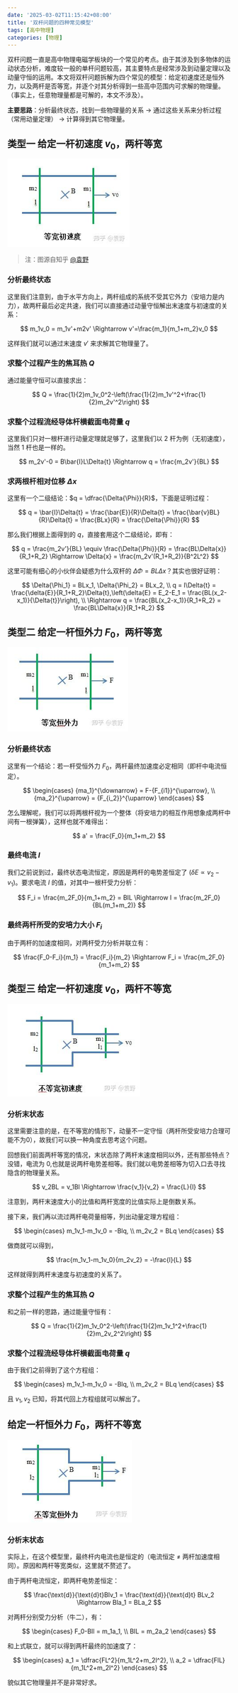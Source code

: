 ```yaml
---
date: '2025-03-02T11:15:42+08:00'
title: '双杆问题的四种常见模型'
tags: [高中物理]
categories: [物理]
---
```


双杆问题一直是高中物理电磁学板块的一个常见的考点。由于其涉及到多物体的运动状态分析，难度较一般的单杆问题较高，其主要特点是经常涉及到动量定理以及动量守恒的运用。本文将双杆问题拆解为四个常见的模型：给定初速度还是恒外力，以及两杆是否等宽，并逐个对其分析得到一些高中范围内可求解的物理量。（事实上，任意物理量都是可解的，本文不涉及）。

**主要思路**：分析最终状态，找到一些物理量的关系 $\rightarrow$ 通过这些关系来分析过程（常用动量定理） $\rightarrow$ 计算得到其它物理量。

## 类型一 给定一杆初速度 $v_0$，两杆等宽

![fig1](images/fig1.jpg)

> 注：图源自知乎 [@袁野](https://www.zhihu.com/people/chen-zhou-73-29)

### 分析最终状态

这里我们注意到，由于水平方向上，两杆组成的系统不受其它外力（安培力是内力），故两杆最后必定共速，我们可以直接通过动量守恒解出末速度与初速度的关系：


$$
m_1v_0 = m_1v'+m2v' \Rightarrow v'=\frac{m_1}{m_1+m_2}v_0
$$

这样我们就可以通过末速度 $v'$ 来求解其它物理量了。

### 求整个过程产生的焦耳热 $Q$

通过能量守恒可以直接求出：

$$
Q = \frac{1}{2}m_1v_0^2-\left(\frac{1}{2}m_1v'^2+\frac{1}{2}m_2v'^2\right)
$$

### 求整个过程流经导体杆横截面电荷量 $q$

这里我们只对一根杆进行动量定理就足够了，这里我们以 2 杆为例（无初速度），当然 1 杆也是一样的。

$$
m_2v'-0 = B\bar{I}L\Delta{t} \Rightarrow q = \frac{m_2v'}{BL}
$$

### 求两根杆相对位移 $\Delta{x}$

这里有一个二级结论：$q = \dfrac{\Delta{\Phi}}{R}$，下面是证明过程：

$$
q = \bar{I}\Delta{t} = \frac{\bar{E}}{R}\Delta{t} = \frac{\bar{v}BL}{R}\Delta{t} = \frac{BLx}{R} = \frac{\Delta{\Phi}}{R}
$$

那么我们根据上面得到的 $q$，直接套用这个二级结论，即有：

$$
q = \frac{m_2v'}{BL} \equiv \frac{\Delta{\Phi}}{R} = \frac{BL\Delta{x}}{R_1+R_2} \Rightarrow \Delta{x} = \frac{m_2v'(R_1+R_2)}{B^2L^2}
$$

这里可能有细心的小伙伴会疑惑为什么双杆的 $\Delta{\Phi} = BL\Delta{x}$？其实也很好证明：

$$
\Delta{\Phi_1} = BLx_1, \Delta{\Phi_2} = BLx_2, \\
q = I\Delta{t} = \frac{\delta{E}}{R_1+R_2}\Delta{t},\left(\delta{E} = E_2-E_1 = 
\frac{BL(x_2-x_1)}{\Delta{t}}\right), \\
\Rightarrow q = \frac{BL(x_2-x_1)}{R_1+R_2} = \frac{BL\Delta{x}}{R_1+R_2}
$$

## 类型二 给定一杆恒外力 $F_0$，两杆等宽

![fig2](images/fig2.jpg)

### 分析最终状态

这里有一个结论：若一杆受恒外力 $F_0$，两杆最终加速度必定相同（即杆中电流恒定）。

$$
\begin{cases}
  {ma_1}^{\downarrow} = F-{F_{i1}}^{\uparrow}, \\
  {ma_2}^{\uparrow} = {F_{i_2}}^{\uparrow}
\end{cases}
$$

怎么理解呢，我们可以将两根杆视为一个整体（将安培力的相互作用想象成两杆中间有一根弹簧），这样也就不难得出：

$$
a' = \frac{F_0}{m_1+m_2}
$$

### 最终电流 $I$

我们之前说到过，最终状态电流恒定，原因是两杆的电势差恒定了 $(\delta{E} \propto v_2-v_1)$。要求电流 $I$ 的值，对其中一根杆受力分析：

$$
F_i = \frac{m_2F_0}{m_1+m_2} = BIL \Rightarrow I = \frac{m_2F_0}{BL(m_1+m_2)}
$$

### 最终两杆所受的安培力大小 $F_i$

由于两杆的加速度相同，对两杆受力分析并联立有：

$$
\frac{F_0-F_i}{m_1} = \frac{F_i}{m_2} \Rightarrow F_i = \frac{m_2F_0}{m_1+m_2}
$$

## 类型三 给定一杆初速度 $v_0$，两杆不等宽

![fig3](images/fig3.jpg)

### 分析末状态

这里需要注意的是，在不等宽的情形下，动量不一定守恒（两杆所受安培力合理可能不为0），故我们可以换一种角度去思考这个问题。

回想我们前面两杆等宽的情况，末状态除了两杆末速度相同以外，还有那些特点？没错，电流为 0,也就是说两杆电势差相等。我们就以电势差相等为切入口去寻找隐含的物理量关系。

$$
v_2BL = v_1Bl \Rightarrow \frac{v_1}{v_2} = \frac{L}{l}
$$

注意到，两杆末速度大小的比值和两杆宽度的比值实际上是倒数关系。

接下来，我们再以流过两杆电荷量相等，列出动量定理方程组：

$$
\begin{cases}
  m_1v_1-m_1v_0 = -Blq, \\
  m_2v_2 = BLq
\end{cases}
$$

做商就可以得到，

$$
\frac{m_1v_1-m_1v_0}{m_2v_2} = -\frac{l}{L}
$$

这样就得到两杆末速度与初速度的关系了。

### 求整个过程产生的焦耳热 $Q$

和之前一样的思路，通过能量守恒有：

$$
Q = \frac{1}{2}m_1v_0^2-\left(\frac{1}{2}m_1v_1^2+\frac{1}{2}m_2v_2^2\right)
$$

### 求整个过程流经导体杆横截面电荷量 $q$

由于我们之前得到了这个方程组：

$$
\begin{cases}
  m_1v_1-m_1v_0 = -Blq, \\
  m_2v_2 = BLq
\end{cases}
$$

且 $v_1, v_2$ 已知，将其代回上方程组就可以解出了。

## 给定一杆恒外力 $F_0$，两杆不等宽

![fig4](images/fig4.jpg)

### 分析末状态

实际上，在这个模型里，最终杆内电流也是恒定的（电流恒定 $\neq$ 两杆加速度相同）。原因和两杆等宽类似，这里就不赘述了。

由于两杆电流恒定，即两杆电势差恒定：

$$
\frac{\text{d}}{\text{d}t}Blv_1 = \frac{\text{d}}{\text{d}t} BLv_2 \Rightarrow Bla_1 = BLa_2
$$

对两杆分别受力分析（牛二），有：

$$
\begin{cases}
  F_0-BIl = m_1a_1, \\
  BIL = m_2a_2
\end{cases}
$$

和上式联立，就可以得到两杆最终的加速度了：

$$
\begin{cases}
  a_1 = \dfrac{FL^2}{m_1L^2+m_2l^2}, \\
  a_2 = \dfrac{FlL}{m_1L^2+m_2l^2}
\end{cases}
$$

貌似其它物理量并不是非常好求。
